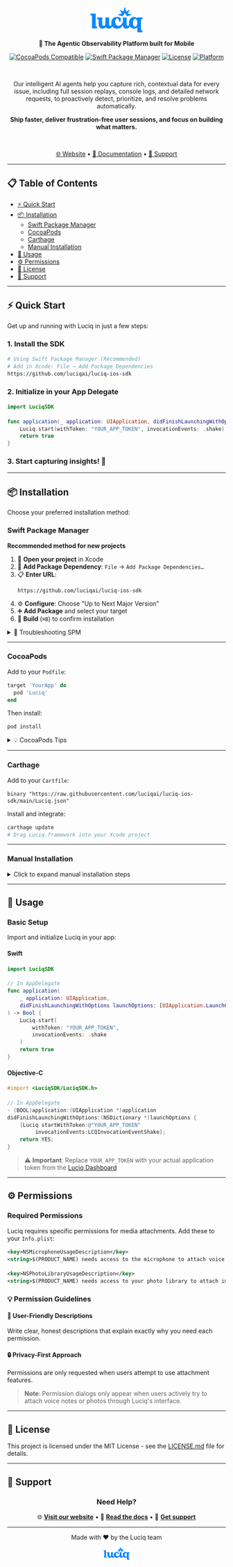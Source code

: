 <div align="center">
  <img src=".github/assets/luciq-logo.png" alt="Luciq" width="120" />
    
  <p><strong>🚀 The Agentic Observability Platform built for Mobile</strong></p>
  
  [![CocoaPods Compatible](https://img.shields.io/cocoapods/v/Luciq.svg?style=for-the-badge&color=blue)](https://cocoapods.org/pods/Luciq)
  [![Swift Package Manager](https://img.shields.io/badge/Swift%20Package%20Manager-compatible-brightgreen.svg?style=for-the-badge)](https://github.com/apple/swift-package-manager)
  [![License](https://img.shields.io/badge/license-MIT-orange.svg?style=for-the-badge)](LICENSE.md)
  [![Platform](https://img.shields.io/badge/platform-iOS-lightgrey.svg?style=for-the-badge)](https://developer.apple.com/ios/)
  
  <br />
  
  Our intelligent AI agents help you capture rich, contextual data for every issue, including full session replays, console logs, and detailed network requests, to proactively detect, prioritize, and resolve problems automatically.
  
  <strong>Ship faster, deliver frustration-free user sessions, and focus on building what matters.</strong>
  
  <br />
  
  [🌐 Website](https://luciq.ai) • [📖 Documentation](https://docs.luciq.ai) • [💬 Support](https://luciq.ai/support)
  
</div>

---

## 📋 Table of Contents

- [⚡ Quick Start](#-quick-start)
- [📦 Installation](#-installation)
  - [Swift Package Manager](#swift-package-manager)
  - [CocoaPods](#cocoapods)
  - [Carthage](#carthage)
  - [Manual Installation](#manual-installation)
- [🔧 Usage](#-usage)
- [⚙️ Permissions](#️-permissions)
- [📜 License](#-license)
- [💬 Support](#-support)

---

## ⚡ Quick Start

Get up and running with Luciq in just a few steps:

### 1. Install the SDK
```bash
# Using Swift Package Manager (Recommended)
# Add in Xcode: File → Add Package Dependencies
https://github.com/luciqai/luciq-ios-sdk
```

### 2. Initialize in your App Delegate
```swift
import LuciqSDK

func application(_ application: UIApplication, didFinishLaunchingWithOptions launchOptions: [UIApplication.LaunchOptionsKey: Any]?) -> Bool {
    Luciq.start(withToken: "YOUR_APP_TOKEN", invocationEvents: .shake)
    return true
}
```

### 3. Start capturing insights! 🎉

---

## 📦 Installation

Choose your preferred installation method:

### Swift Package Manager

**Recommended method for new projects**

1. 📂 **Open your project** in Xcode
2. 🔗 **Add Package Dependency**: `File` → `Add Package Dependencies…`
3. 📋 **Enter URL**:
   ```
   https://github.com/luciqai/luciq-ios-sdk
   ```
4. ⚙️ **Configure**: Choose "Up to Next Major Version"
5. ➕ **Add Package** and select your target
6. 🔨 **Build** (`⌘B`) to confirm installation

<details>
<summary>🔧 Troubleshooting SPM</summary>

**Package Resolution Issues?**
- `File` → `Packages` → `Reset Package Caches`
- `File` → `Packages` → `Resolve Package Versions`

**Verify Installation:**
Check `Project Settings` → `Your Target` → `General` → `Frameworks, Libraries, and Embedded Content`

</details>

---

### CocoaPods

Add to your `Podfile`:

```ruby
target 'YourApp' do
  pod 'Luciq'
end
```

Then install:
```bash
pod install
```

<details>
<summary>💡 CocoaPods Tips</summary>

- Make sure you have the latest CocoaPods version: `gem install cocoapods`
- If you encounter issues, try `pod repo update` first
- Use `pod install --repo-update` for a fresh installation

</details>

---

### Carthage

Add to your `Cartfile`:

```
binary "https://raw.githubusercontent.com/luciqai/luciq-ios-sdk/main/Luciq.json"
```

Install and integrate:
```bash
carthage update
# Drag Luciq.framework into your Xcode project
```

---

### Manual Installation

<details>
<summary>Click to expand manual installation steps</summary>

### Step-by-Step Guide

1. **📥 Download SDK**
   - Visit [Latest Release](https://github.com/luciqai/luciq-ios-sdk/releases/latest)
   - Download `LuciqSDK-XCFramework.zip`

2. **📂 Extract & Add to Project**
   - Unzip the downloaded file
   - Open your Xcode project
   - Navigate to your app target's **General** tab
   - Under **Frameworks, Libraries, and Embedded Content**, click `+`
   - Select **Add Files** and choose `LuciqSDK.xcframework`

3. **⚙️ Configure Embedding**
   - Set **Embed** option to `Embed & Sign`

4. **✅ Verify Installation**
   - Build your project (`⌘B`) to confirm successful integration

</details>

---

## 🔧 Usage

### Basic Setup

Import and initialize Luciq in your app:

#### Swift

```swift
import LuciqSDK

// In AppDelegate
func application(
    _ application: UIApplication,
    didFinishLaunchingWithOptions launchOptions: [UIApplication.LaunchOptionsKey: Any]?
) -> Bool {
    Luciq.start(
        withToken: "YOUR_APP_TOKEN", 
        invocationEvents: .shake
    )
    return true
}
```

#### Objective-C

```objective-c
#import <LuciqSDK/LuciqSDK.h>

// In AppDelegate
- (BOOL)application:(UIApplication *)application 
didFinishLaunchingWithOptions:(NSDictionary *)launchOptions {
    [Luciq startWithToken:@"YOUR_APP_TOKEN" 
         invocationEvents:LCQInvocationEventShake];
    return YES;
}
```

> ⚠️ **Important**: Replace `YOUR_APP_TOKEN` with your actual application token from the [Luciq Dashboard](https://dashboard.luciq.ai)

---

## ⚙️ Permissions

### Required Permissions

Luciq requires specific permissions for media attachments. Add these to your `Info.plist`:

```xml
<key>NSMicrophoneUsageDescription</key>
<string>$(PRODUCT_NAME) needs access to the microphone to attach voice notes to feedback reports.</string>

<key>NSPhotoLibraryUsageDescription</key>
<string>$(PRODUCT_NAME) needs access to your photo library to attach images to feedback reports.</string>
```

### 💡 Permission Guidelines

#### 📱 User-Friendly Descriptions
Write clear, honest descriptions that explain exactly why you need each permission.

#### 🔒 Privacy-First Approach
Permissions are only requested when users attempt to use attachment features.

> **Note**: Permission dialogs only appear when users actively try to attach voice notes or photos through Luciq's interface.

---

## 📜 License

This project is licensed under the MIT License - see the [LICENSE.md](LICENSE.md) file for details.

---

## 💬 Support

<div align="center">

### Need Help?

🌐 **[Visit our website](https://luciq.ai)** • 📖 **[Read the docs](https://docs.luciq.ai/docs/ios-overview)** • 💬 **[Get support](https://luciq.ai/support)**

---

<p>Made with ❤️ by the Luciq team</p>

<img src=".github/assets/luciq-logo.png" alt="Luciq" width="60" />

</div>